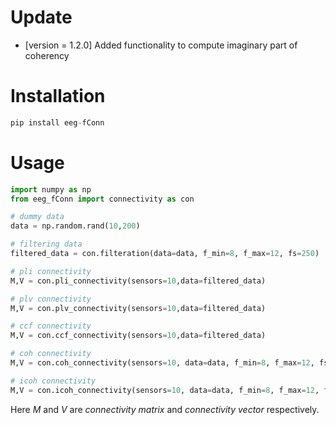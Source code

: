 # Update
+ [version = 1.2.0] Added functionality to compute imaginary part of coherency

# Installation
```python
pip install eeg-fConn
```
# Usage
```python
import numpy as np
from eeg_fConn import connectivity as con

# dummy data
data = np.random.rand(10,200)

# filtering data
filtered_data = con.filteration(data=data, f_min=8, f_max=12, fs=250)

# pli connectivity
M,V = con.pli_connectivity(sensors=10,data=filtered_data)

# plv connectivity
M,V = con.plv_connectivity(sensors=10,data=filtered_data)

# ccf connectivity
M,V = con.ccf_connectivity(sensors=10,data=filtered_data)

# coh connectivity
M,V = con.coh_connectivity(sensors=10, data=data, f_min=8, f_max=12, fs=250)

# icoh connectivity
M,V = con.icoh_connectivity(sensors=10, data=data, f_min=8, f_max=12, fs=250)
```

Here _M_ and _V_ are _connectivity matrix_ and _connectivity vector_ respectively.